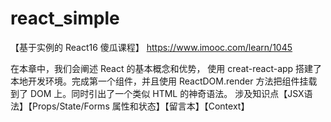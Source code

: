 # react_simple
【基于实例的 React16 傻瓜课程】
https://www.imooc.com/learn/1045

在本章中，我们会阐述 React 的基本概念和优势， 使用 creat-react-app 搭建了本地开发环境。完成第一个组件，并且使用 ReactDOM.render 方法把组件挂载到了 DOM 上。同时引出了一个类似 HTML 的神奇语法。
涉及知识点【JSX语法】【Props/State/Forms 属性和状态】【留言本】【Context】
